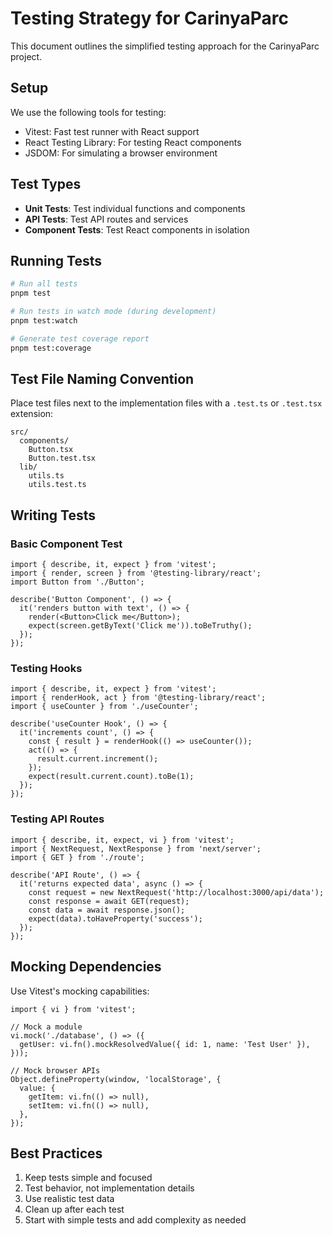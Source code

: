 # Testing Strategy for CarinyaParc

This document outlines the simplified testing approach for the CarinyaParc project.

## Setup

We use the following tools for testing:

- Vitest: Fast test runner with React support
- React Testing Library: For testing React components
- JSDOM: For simulating a browser environment

## Test Types

- **Unit Tests**: Test individual functions and components
- **API Tests**: Test API routes and services
- **Component Tests**: Test React components in isolation

## Running Tests

```bash
# Run all tests
pnpm test

# Run tests in watch mode (during development)
pnpm test:watch

# Generate test coverage report
pnpm test:coverage
```

## Test File Naming Convention

Place test files next to the implementation files with a `.test.ts` or `.test.tsx` extension:

```
src/
  components/
    Button.tsx
    Button.test.tsx
  lib/
    utils.ts
    utils.test.ts
```

## Writing Tests

### Basic Component Test

```tsx
import { describe, it, expect } from 'vitest';
import { render, screen } from '@testing-library/react';
import Button from './Button';

describe('Button Component', () => {
  it('renders button with text', () => {
    render(<Button>Click me</Button>);
    expect(screen.getByText('Click me')).toBeTruthy();
  });
});
```

### Testing Hooks

```tsx
import { describe, it, expect } from 'vitest';
import { renderHook, act } from '@testing-library/react';
import { useCounter } from './useCounter';

describe('useCounter Hook', () => {
  it('increments count', () => {
    const { result } = renderHook(() => useCounter());
    act(() => {
      result.current.increment();
    });
    expect(result.current.count).toBe(1);
  });
});
```

### Testing API Routes

```tsx
import { describe, it, expect, vi } from 'vitest';
import { NextRequest, NextResponse } from 'next/server';
import { GET } from './route';

describe('API Route', () => {
  it('returns expected data', async () => {
    const request = new NextRequest('http://localhost:3000/api/data');
    const response = await GET(request);
    const data = await response.json();
    expect(data).toHaveProperty('success');
  });
});
```

## Mocking Dependencies

Use Vitest's mocking capabilities:

```tsx
import { vi } from 'vitest';

// Mock a module
vi.mock('./database', () => ({
  getUser: vi.fn().mockResolvedValue({ id: 1, name: 'Test User' }),
}));

// Mock browser APIs
Object.defineProperty(window, 'localStorage', {
  value: {
    getItem: vi.fn(() => null),
    setItem: vi.fn(() => null),
  },
});
```

## Best Practices

1. Keep tests simple and focused
2. Test behavior, not implementation details
3. Use realistic test data
4. Clean up after each test
5. Start with simple tests and add complexity as needed
